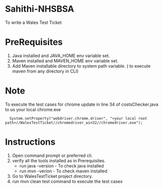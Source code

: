 # Sahithi-NHSBSA
To write a Wales Test Ticket

# PreRequisites
1. Java installed and JAVA_HOME env variable set.
2. Maven installed and MAVEN_HOME env variable set.
3. Add Maven installable directory to system path variable. ( to execute maven from any directory in CLI)

# Note
To execute the test cases for chrome update <your local root path> in line 34 of costsChecker.java  to us your local chrome.exe 

```
  System.setProperty("webdriver.chrome.driver", "<your local root path>//WalesTestTicket//chromedriver_win32//chromedriver.exe");
```  
# Instructions 
1. Open command prompt or preferred cli.
2. verify all the tools installed as in Prerequisites.
    - run java -version - To check java installed
    - run mvn -verion - To check maven installed
3. Go to WalesTestTicket project directory.
4. run mvn clean test command to execute the test cases
